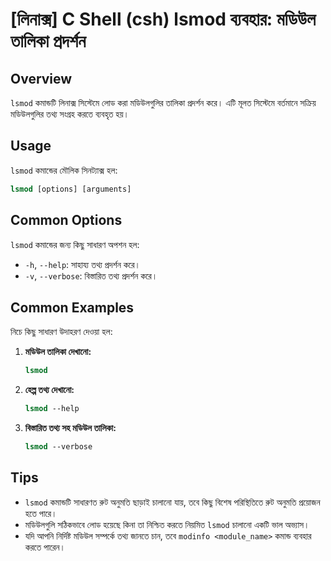 # [লিনাক্স] C Shell (csh) lsmod ব্যবহার: মডিউল তালিকা প্রদর্শন

## Overview
`lsmod` কমান্ডটি লিনাক্স সিস্টেমে লোড করা মডিউলগুলির তালিকা প্রদর্শন করে। এটি মূলত সিস্টেমে বর্তমানে সক্রিয় মডিউলগুলির তথ্য সংগ্রহ করতে ব্যবহৃত হয়।

## Usage
`lsmod` কমান্ডের মৌলিক সিনট্যাক্স হল:

```csh
lsmod [options] [arguments]
```

## Common Options
`lsmod` কমান্ডের জন্য কিছু সাধারণ অপশন হল:
- `-h`, `--help`: সাহায্য তথ্য প্রদর্শন করে।
- `-v`, `--verbose`: বিস্তারিত তথ্য প্রদর্শন করে।

## Common Examples
নিচে কিছু সাধারণ উদাহরণ দেওয়া হল:

1. **মডিউল তালিকা দেখানো:**
   ```csh
   lsmod
   ```

2. **হেল্প তথ্য দেখানো:**
   ```csh
   lsmod --help
   ```

3. **বিস্তারিত তথ্য সহ মডিউল তালিকা:**
   ```csh
   lsmod --verbose
   ```

## Tips
- `lsmod` কমান্ডটি সাধারণত রুট অনুমতি ছাড়াই চালানো যায়, তবে কিছু বিশেষ পরিস্থিতিতে রুট অনুমতি প্রয়োজন হতে পারে।
- মডিউলগুলি সঠিকভাবে লোড হয়েছে কিনা তা নিশ্চিত করতে নিয়মিত `lsmod` চালানো একটি ভাল অভ্যাস।
- যদি আপনি নির্দিষ্ট মডিউল সম্পর্কে তথ্য জানতে চান, তবে `modinfo <module_name>` কমান্ড ব্যবহার করতে পারেন।
